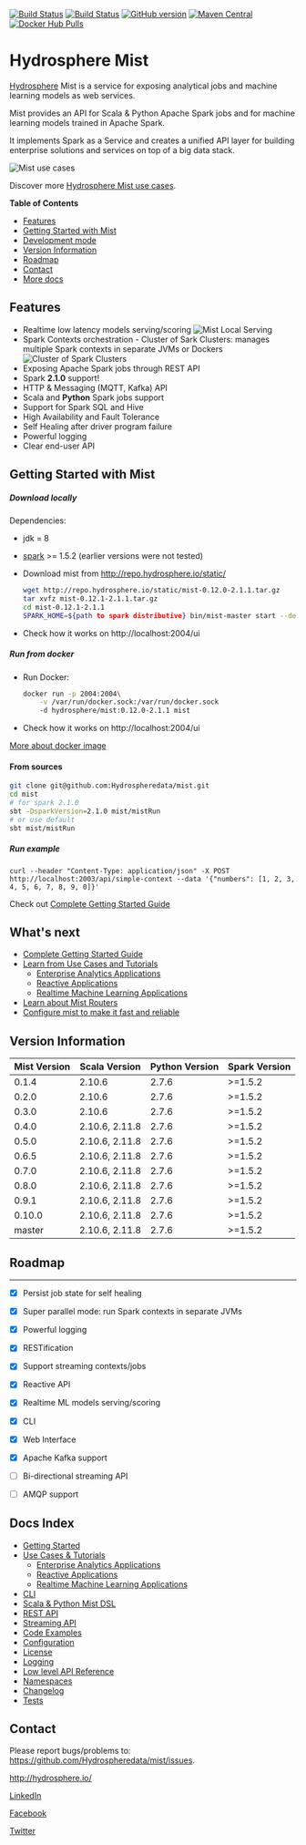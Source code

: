 [![Build Status](https://jenkins.hydrosphere.io/buildStatus/icon?job=hydrosphere/mist/master)](https://jenkins.hydrosphere.io/job/hydrosphere/job/mist/job/master/)
[![Build Status](https://travis-ci.org/Hydrospheredata/mist.svg)](https://travis-ci.org/Hydrospheredata)
[![GitHub version](https://badge.fury.io/gh/hydrospheredata%2Fmist.svg)](https://badge.fury.io/gh/hydrospheredata%2Fmist) [![Maven Central](https://maven-badges.herokuapp.com/maven-central/io.hydrosphere/mist-lib-spark2_2.11/badge.svg)](https://maven-badges.herokuapp.com/maven-central/io.hydrosphere/mist-lib-spark2_2.11/)
[![Docker Hub Pulls](https://img.shields.io/docker/pulls/hydrosphere/mist.svg)](https://img.shields.io/docker/pulls/hydrosphere/mist.svg)
# Hydrosphere Mist

[Hydrosphere](http://hydrosphere.io) Mist is a service for exposing analytical jobs and machine learning models as web services.

Mist provides an API for Scala & Python Apache Spark jobs and for machine learning models trained in Apache Spark.

It implements Spark as a Service and creates a unified API layer for building enterprise solutions and services on top of a big data stack.

![Mist use cases](http://hydrosphere.io/wp-content/uploads/2016/06/Mist-scheme-1050x576.png)

Discover more [Hydrosphere Mist use cases](/docs/use-cases/README.md).

**Table of Contents**
- [Features](#features)
- [Getting Started with Mist](#getting-started-with-mist)
- [Development mode](#development-mode)
- [Version Information](#version-information)
- [Roadmap](#roadmap)
- [Contact](#contact)
- [More docs](#more-docs)

## Features

- Realtime low latency models serving/scoring
![Mist Local Serving](http://dv9c7babquml0.cloudfront.net/docs-images/mist-model-serving.jpg)
- Spark Contexts orchestration - Cluster of Sark Clusters: manages multiple Spark contexts in separate JVMs or Dockers
![Cluster of Spark Clusters](http://dv9c7babquml0.cloudfront.net/docs-images/mist-cluster-of-spark-clusters.gif)
- Exposing Apache Spark jobs through REST API
- Spark **2.1.0** support! 
- HTTP & Messaging (MQTT, Kafka) API
- Scala and **Python** Spark jobs support
- Support for Spark SQL and Hive
- High Availability and Fault Tolerance
- Self Healing after driver program failure
- Powerful logging
- Clear end-user API

## Getting Started with Mist

##### Download locally

Dependencies:

- jdk = 8
- [spark](http://spark.apache.org/downloads.html) >= 1.5.2 (earlier versions were not tested)

- Download mist from <http://repo.hydrosphere.io/static/>
   ```sh
   wget http://repo.hydrosphere.io/static/mist-0.12.0-2.1.1.tar.gz
   tar xvfz mist-0.12.1-2.1.1.tar.gz
   cd mist-0.12.1-2.1.1
   SPARK_HOME=${path to spark distributive} bin/mist-master start --debug true
   ```
- Check how it works on http://localhost:2004/ui


##### Run from docker

- Run Docker:
    ```sh
    docker run -p 2004:2004\
        -v /var/run/docker.sock:/var/run/docker.sock
        -d hydrosphere/mist:0.12.0-2.1.1 mist
    ```
- Check how it works on http://localhost:2004/ui
        
[More about docker image](https://hub.docker.com/r/hydrosphere/mist/)
        
#### From sources

```sh
git clone git@github.com:Hydrospheredata/mist.git
cd mist
# for spark 2.1.0
sbt -DsparkVersion=2.1.0 mist/mistRun
# or use default
sbt mist/mistRun
```

##### Run example

```
curl --header "Content-Type: application/json" -X POST http://localhost:2003/api/simple-context --data '{"numbers": [1, 2, 3, 4, 5, 6, 7, 8, 9, 0]}'
```

Check out [Complete Getting Started Guide](/docs/getting-started/README.md)

## What's next

* [Complete Getting Started Guide](/docs/getting-started/README.md)
* [Learn from Use Cases and Tutorials](/docs/use-cases/README.md)
    * [Enterprise Analytics Applications](/docs/use-cases/enterprise-analytics.md)
    * [Reactive Applications](/docs/use-cases/reactive.md)
    * [Realtime Machine Learning Applications](/docs/use-cases/ml-realtime.md)
* [Learn about Mist Routers](/docs/routes.md)
* [Configure mist to make it fast and reliable](/docs/configuration.md)

## Version Information

| Mist Version   | Scala Version  | Python Version | Spark Version    |
|----------------|----------------|----------------|------------------|
| 0.1.4          | 2.10.6         | 2.7.6          | >=1.5.2          |
| 0.2.0          | 2.10.6         | 2.7.6          | >=1.5.2          |
| 0.3.0          | 2.10.6         | 2.7.6          | >=1.5.2          |
| 0.4.0          | 2.10.6, 2.11.8 | 2.7.6          | >=1.5.2          |
| 0.5.0          | 2.10.6, 2.11.8 | 2.7.6          | >=1.5.2          |
| 0.6.5          | 2.10.6, 2.11.8 | 2.7.6          | >=1.5.2          |
| 0.7.0          | 2.10.6, 2.11.8 | 2.7.6          | >=1.5.2          |
| 0.8.0          | 2.10.6, 2.11.8 | 2.7.6          | >=1.5.2          |
| 0.9.1          | 2.10.6, 2.11.8 | 2.7.6          | >=1.5.2          |
| 0.10.0         | 2.10.6, 2.11.8 | 2.7.6          | >=1.5.2          |
| master         | 2.10.6, 2.11.8 | 2.7.6          | >=1.5.2          |


## Roadmap

-----------------
- [x] Persist job state for self healing
- [x] Super parallel mode: run Spark contexts in separate JVMs
- [x] Powerful logging
- [x] RESTification
- [x] Support streaming contexts/jobs
- [x] Reactive API
- [x] Realtime ML models serving/scoring
- [x] CLI
- [x] Web Interface
- [x] Apache Kafka support
- [ ] Bi-directional streaming API
- [ ] AMQP support


## Docs Index

- [Getting Started](/docs/getting-started/README.md)
- [Use Cases & Tutorials](/docs/use-cases/README.md)
    - [Enterprise Analytics Applications](/docs/use-cases/enterprise-analytics.md)
    - [Reactive Applications](/docs/use-cases/reactive.md)
    - [Realtime Machine Learning Applications](/docs/use-cases/ml-realtime.md)
- [CLI](/docs/cli.md)
- [Scala & Python Mist DSL](/docs/spark-job-at-mist.md)
- [REST API](/docs/routes.md)
- [Streaming API](/docs/reactive.md)
- [Code Examples](/docs/code-examples.md)
- [Configuration](/docs/configuration.md)
- [License](/LICENSE)
- [Logging](/docs/logger.md)
- [Low level API Reference](/docs/api-reference.md)
- [Namespaces](/docs/context-namespaces.md)
- [Changelog](/CHANGELOG)
- [Tests](/docs/tests.md)

## Contact

Please report bugs/problems to: 
<https://github.com/Hydrospheredata/mist/issues>.

<http://hydrosphere.io/>

[LinkedIn](https://www.linkedin.com/company/hydrospherebigdata)

[Facebook](https://www.facebook.com/hydrosphere.io/)

[Twitter](https://twitter.com/hydrospheredata)


